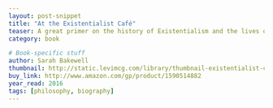 ```yaml
---
layout: post-snippet
title: "At the Existentialist Café"
teaser: A great primer on the history of Existentialism and the lives of it's most influential philosophers.
category: book

# Book-specific stuff
author: Sarah Bakewell
thumbnail: http://static.levimcg.com/library/thumbnail-existentialist-cafe.jpg
buy_link: http://www.amazon.com/gp/product/1590514882
year_read: 2016
tags: [philosophy, biography]
---
```

